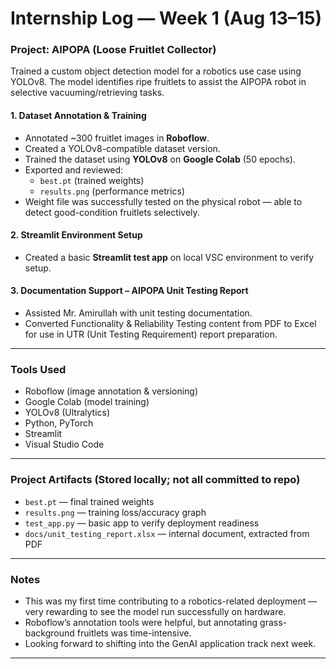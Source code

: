 # Internship Log — Week 1 (Aug 13–15)

### Project: AIPOPA (Loose Fruitlet Collector)
Trained a custom object detection model for a robotics use case using YOLOv8. The model identifies ripe fruitlets to assist the AIPOPA robot in selective vacuuming/retrieving tasks.

#### 1. Dataset Annotation & Training
- Annotated ~300 fruitlet images in **Roboflow**.
- Created a YOLOv8-compatible dataset version.
- Trained the dataset using **YOLOv8** on **Google Colab** (50 epochs).
- Exported and reviewed:
  - `best.pt` (trained weights)
  - `results.png` (performance metrics)
- Weight file was successfully tested on the physical robot — able to detect good-condition fruitlets selectively.

#### 2. Streamlit Environment Setup
- Created a basic **Streamlit test app** on local VSC environment to verify setup.

#### 3. Documentation Support – AIPOPA Unit Testing Report
- Assisted Mr. Amirullah with unit testing documentation.
- Converted Functionality & Reliability Testing content from PDF to Excel for use in UTR (Unit Testing Requirement) report preparation.

---

### Tools Used
- Roboflow (image annotation & versioning)
- Google Colab (model training)
- YOLOv8 (Ultralytics)
- Python, PyTorch
- Streamlit
- Visual Studio Code

---

### Project Artifacts (Stored locally; not all committed to repo)
- `best.pt` — final trained weights
- `results.png` — training loss/accuracy graph
- `test_app.py` — basic app to verify deployment readiness
- `docs/unit_testing_report.xlsx` — internal document, extracted from PDF

---

### Notes
- This was my first time contributing to a robotics-related deployment — very rewarding to see the model run successfully on hardware.
- Roboflow’s annotation tools were helpful, but annotating grass-background fruitlets was time-intensive.
- Looking forward to shifting into the GenAI application track next week.

---